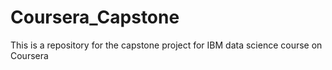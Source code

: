 # Coursera_Capstone
This is a repository for the capstone project for IBM data science course on Coursera
